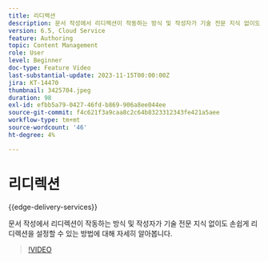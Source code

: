 ```yaml
---
title: 리디렉션
description: 문서 작성에서 리디렉션이 작동하는 방식 및 작성자가 기술 전문 지식 없이도 손쉽게 리디렉션을 설정할 수 있는 방법에 대해 자세히 알아봅니다.
version: 6.5, Cloud Service
feature: Authoring
topic: Content Management
role: User
level: Beginner
doc-type: Feature Video
last-substantial-update: 2023-11-15T00:00:00Z
jira: KT-14470
thumbnail: 3425704.jpeg
duration: 98
exl-id: efbb5a79-0427-46fd-b869-906a8ee044ee
source-git-commit: f4c621f3a9caa8c2c64b8323312343fe421a5aee
workflow-type: tm+mt
source-wordcount: '46'
ht-degree: 4%

---
```


# 리디렉션

{{edge-delivery-services}}

문서 작성에서 리디렉션이 작동하는 방식 및 작성자가 기술 전문 지식 없이도 손쉽게 리디렉션을 설정할 수 있는 방법에 대해 자세히 알아봅니다.

>[!VIDEO](https://video.tv.adobe.com/v/3425704/?learn=on)
